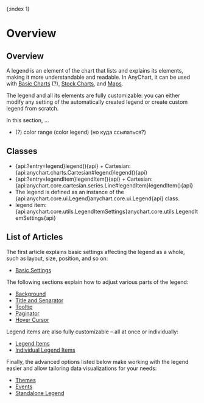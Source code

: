 {:index 1}
# Overview

## Overview

A legend is an element of the chart that lists and explains its elements, making it more understandable and readable. In AnyChart, it can be used with [Basic Charts](../../Basic_Charts/General_Settings#legend) (?), [Stock Charts](../../Stock_Charts/Legend), and [Maps](../../Maps/Legend).

The legend and all its elements are fully customizable: you can either modify any setting of the automatically created legend or create custom legend from scratch.

In this section, ...

* (?) color range (color legend) (но куда ссылаться?)

## Classes

* {api:?entry=legend}legend(){api} + Cartesian: {api:anychart.charts.Cartesian#legend}legend(){api}
* {api:?entry=legendItem}legendItem(){api} + Cartesian: {api:anychart.core.cartesian.series.Line#legendItem}legendItem(){api}
* The legend is defined as an instance of the {api:anychart.core.ui.Legend}anychart.core.ui.Legend{api} class.
* legend item: {api:anychart.core.utils.LegendItemSettings}anychart.core.utils.LegendItemSettings{api}

## List of Articles

The first article explains basic settings affecting the legend as a whole, such as layout, size, position, and so on:

* [Basic Settings](Basic_Settings)

The following sections explain how to adjust various parts of the legend:

* [Background](Background)
* [Title and Separator](Title_and_Separator)
* [Tooltip](Tooltip)
* [Paginator](Paginator)
* [Hover Cursor](Hover_Cursor)

Legend items are also fully customizable – all at once or individually:

* [Legend Items](Legend_Items)
* [Individual Legend Items](Individual_Legend_Items)

Finally, the advanced options listed below make working with the legend easier and allow tailoring data visualizations for your needs:

* [Themes](Themes)
* [Events](Events)
* [Standalone Legend](Standalone_Legend)
